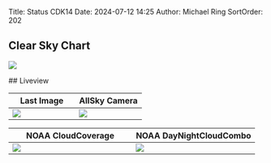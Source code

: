 Title: Status CDK14
Date: 2024-07-12 14:25
Author: Michael Ring
SortOrder: 202
## Clear Sky Chart
<p style="width:1024px;">
<a href=https://www.cleardarksky.com/c/FrtPrkrSPTXkey.html>
<img src="https://www.cleardarksky.com/c/FrtPrkrSPTXcsk.gif?c=435640" ></a>
</p>
## Liveview
<p style="width:1024px;">
<table>
  <thead>
    <tr>
      <th width="50%">Last Image</th>
      <th width="50%">AllSky Camera</th>
    </tr>
  </thead>
  <tbody>
    <tr id="tr-td">
      <td data-src="https://slt-observatory.space/images/cdk14-images/subimage.jpg">
        <img src="https://slt-observatory.space/images/cdk14-images/subimage.jpg"/>
      </td>
      <td data-src="https://slt-observatory.space/images/cdk14-images/allsky.webp">
        <img src="https://slt-observatory.space/images/cdk14-images/allsky-thumb.webp"/>
      </td>
    </tr>
  </tbody>
</table>
<table>
  <thead>
    <tr>
      <th width="50%">NOAA CloudCoverage</th>
      <th width="50%">NOAA DayNightCloudCombo</th>
    <tr>
  </thead>
  <tbody>
    <tr id="tr-td2">
      <td data-src="https://cdn.star.nesdis.noaa.gov/GOES16/ABI/SECTOR/sp/GEOCOLOR/GOES16-SP-GEOCOLOR-600x600.gif">
        <img src="https://cdn.star.nesdis.noaa.gov/GOES16/ABI/SECTOR/sp/GEOCOLOR/GOES16-SP-GEOCOLOR-600x600.gif"/>
      </td>
      <td data-src="https://cdn.star.nesdis.noaa.gov/GOES16/ABI/SECTOR/sp/DayNightCloudMicroCombo/GOES16-SP-DayNightCloudMicroCombo-600x600.gif">
        <img src="https://cdn.star.nesdis.noaa.gov/GOES16/ABI/SECTOR/sp/DayNightCloudMicroCombo/GOES16-SP-DayNightCloudMicroCombo-600x600.gif"/>
      </td>
      </td>
    </tr>
  </tbody>
</table>
</p>
<!-- include status-cdk14.schedulerStatus.include -->
<!-- include status-cdk14.roofStatus.include -->
<!-- include status-cdk14.imageStatus.include -->
<script>
  lightGallery(document.getElementById('tr-td'));
  lightGallery(document.getElementById('tr-td2'));
  lightGallery(document.getElementById('selector'),{selector:'.sub',});
  lightGallery(document.getElementById('selector'),{selector:'.allsky',});
</script>

